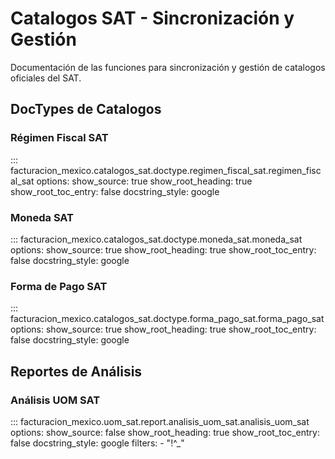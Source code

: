 # Catalogos SAT - Sincronización y Gestión

Documentación de las funciones para sincronización y gestión de catalogos oficiales del SAT.

## DocTypes de Catalogos

### Régimen Fiscal SAT

::: facturacion_mexico.catalogos_sat.doctype.regimen_fiscal_sat.regimen_fiscal_sat
    options:
      show_source: true
      show_root_heading: true
      show_root_toc_entry: false
      docstring_style: google

### Moneda SAT

::: facturacion_mexico.catalogos_sat.doctype.moneda_sat.moneda_sat
    options:
      show_source: true
      show_root_heading: true
      show_root_toc_entry: false
      docstring_style: google

### Forma de Pago SAT

::: facturacion_mexico.catalogos_sat.doctype.forma_pago_sat.forma_pago_sat
    options:
      show_source: true
      show_root_heading: true
      show_root_toc_entry: false
      docstring_style: google

## Reportes de Análisis

### Análisis UOM SAT

::: facturacion_mexico.uom_sat.report.analisis_uom_sat.analisis_uom_sat
    options:
      show_source: false
      show_root_heading: true
      show_root_toc_entry: false
      docstring_style: google
      filters:
        - "!^_"